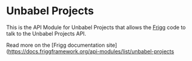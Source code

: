# Unbabel Projects

This is the API Module for Unbabel Projects that allows the [Frigg](https://friggframework.org) code to talk to the
Unbabel Projects API.

Read more on the [Frigg documentation site](https://docs.friggframework.org/api-modules/list/unbabel-projects
